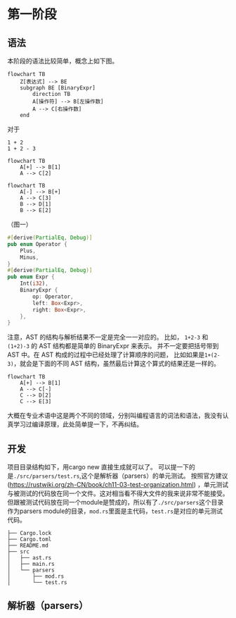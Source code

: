 # 第一阶段
## 语法
本阶段的语法比较简单，概念上如下图。

```mermaid
flowchart TB
    Z[表达式] --> BE
    subgraph BE [BinaryExpr]
        direction TB    
        A[操作符] --> B[左操作数]
        A --> C[右操作数]
    end
```

对于

```
1 + 2
1 + 2 - 3
```

```mermaid
flowchart TB
    A[+] --> B[1]
    A --> C[2]
```

```mermaid
flowchart TB
    A[-] --> B[+]
    A --> C[3]
    B --> D[1]
    B --> E[2]
```

（图一）

```rust
#[derive(PartialEq, Debug)]
pub enum Operator {
    Plus,
    Minus,
}
#[derive(PartialEq, Debug)]
pub enum Expr {
    Int(i32),
    BinaryExpr {
        op: Operator,
        left: Box<Expr>,
        right: Box<Expr>,
    },
}
```

注意，AST 的结构与解析结果不一定是完全一一对应的。
比如， `1+2-3` 和 `(1+2)-3` 的 AST 结构都是简单的 BinaryExpr 来表示。
并不一定要把括号带到 AST 中。在 AST 构成的过程中已经处理了计算顺序的问题，
比如如果是`1+(2-3)`，就会是下面的不同 AST 结构，虽然最后计算这个算式的结果还是一样的。

```mermaid
flowchart TB
    A[+] --> B[1]
    A --> C[-]
    C --> D[2]
    C --> E[3]
```

大概在专业术语中这是两个不同的领域，分别叫编程语言的词法和语法，我没有认真学习过编译原理，此处简单提一下，不再纠结。

## 开发
项目目录结构如下，用cargo new 直接生成就可以了。
可以提一下的是`./src/parsers/test.rs`,这个是解析器（parsers）的单元测试。
按照官方建议 (https://rustwiki.org/zh-CN/book/ch11-03-test-organization.html) ，单元测试与被测试的代码放在同一个文件。这对相当看不得大文件的我来说非常不能接受。但跟被测试代码放在同一个module是赞成的，所以有了`./src/parsers`这个目录作为parsers module的目录，`mod.rs`里面是主代码，`test.rs`是对应的单元测试代码。
```
├── Cargo.lock
├── Cargo.toml
├── README.md
├── src
│   ├── ast.rs
│   ├── main.rs
│   └── parsers
│       ├── mod.rs
│       └── test.rs
```
## 解析器（parsers）
